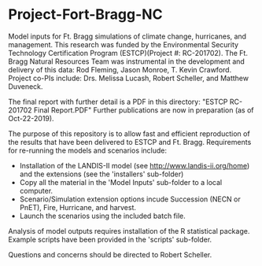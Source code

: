 # Project-Fort-Bragg-NC

Model inputs for Ft. Bragg simulations of climate change, hurricanes, and management.  This research was funded by the Environmental Security Technology Certification Program (ESTCP)(Project #: RC-201702). The Ft. Bragg Natural Resources Team was instrumental in the development and delivery of this data:  Rod Fleming, Jason Monroe, T. Kevin Crawford.  Project co-PIs include:  Drs. Melissa Lucash, Robert Scheller, and Matthew Duveneck.

The final report with further detail is a PDF in this directory:  "ESTCP RC-201702 Final Report.PDF"  Further publications are now in preparation (as of Oct-22-2019).

The purpose of this repository is to allow fast and efficient reproduction of the results that have been delivered to ESTCP and Ft. Bragg.  Requirements for re-running the models and scenarios include:
* Installation of the LANDIS-II model (see http://www.landis-ii.org/home) and the extensions (see the 'installers' sub-folder)
* Copy all the material in the 'Model Inputs' sub-folder to a local computer.
* Scenario/Simulation extension options incude Succession (NECN or PnET), Fire, Hurricane, and harvest.
* Launch the scenarios using the included batch file.

Analysis of model outputs requires installation of the R statistical package.  Example scripts have been provided in the 'scripts' sub-folder.

Questions and concerns should be directed to Robert Scheller.
